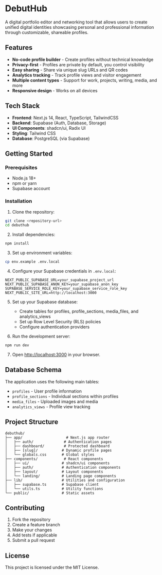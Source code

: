# DebutHub

A digital portfolio editor and networking tool that allows users to create unified digital identities showcasing personal and professional information through customizable, shareable profiles.

## Features

- **No-code profile builder** - Create profiles without technical knowledge
- **Privacy-first** - Profiles are private by default, you control visibility
- **Easy sharing** - Share via unique slug URLs and QR codes
- **Analytics tracking** - Track profile views and visitor engagement
- **Multiple content types** - Support for work, projects, writing, media, and more
- **Responsive design** - Works on all devices

## Tech Stack

- **Frontend**: Next.js 14, React, TypeScript, TailwindCSS
- **Backend**: Supabase (Auth, Database, Storage)
- **UI Components**: shadcn/ui, Radix UI
- **Styling**: Tailwind CSS
- **Database**: PostgreSQL (via Supabase)

## Getting Started

### Prerequisites

- Node.js 18+ 
- npm or yarn
- Supabase account

### Installation

1. Clone the repository:
```bash
git clone <repository-url>
cd debuthub
```

2. Install dependencies:
```bash
npm install
```

3. Set up environment variables:
```bash
cp env.example .env.local
```

4. Configure your Supabase credentials in `.env.local`:
```
NEXT_PUBLIC_SUPABASE_URL=your_supabase_project_url
NEXT_PUBLIC_SUPABASE_ANON_KEY=your_supabase_anon_key
SUPABASE_SERVICE_ROLE_KEY=your_supabase_service_role_key
NEXT_PUBLIC_SITE_URL=http://localhost:3000
```

5. Set up your Supabase database:
   - Create tables for profiles, profile_sections, media_files, and analytics_views
   - Set up Row Level Security (RLS) policies
   - Configure authentication providers

6. Run the development server:
```bash
npm run dev
```

7. Open [http://localhost:3000](http://localhost:3000) in your browser.

## Database Schema

The application uses the following main tables:

- `profiles` - User profile information
- `profile_sections` - Individual sections within profiles
- `media_files` - Uploaded images and media
- `analytics_views` - Profile view tracking

## Project Structure

```
debuthub/
├── app/                    # Next.js app router
│   ├── auth/              # Authentication pages
│   ├── dashboard/         # Protected dashboard
│   ├── [slug]/           # Dynamic profile pages
│   └── globals.css       # Global styles
├── components/            # React components
│   ├── ui/               # shadcn/ui components
│   ├── auth/             # Authentication components
│   ├── layout/           # Layout components
│   └── landing/          # Landing page components
├── lib/                  # Utilities and configuration
│   ├── supabase.ts       # Supabase client
│   └── utils.ts          # Utility functions
└── public/               # Static assets
```

## Contributing

1. Fork the repository
2. Create a feature branch
3. Make your changes
4. Add tests if applicable
5. Submit a pull request

## License

This project is licensed under the MIT License. 